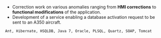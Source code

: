 - Correction work on various anomalies ranging from **HMI corrections** to **functional modifications** of the application.
- Development of a service enabling a database activation request to be sent to an A350 aircraft.

```text
Ant, Hibernate, HSQLDB, Java 7, Oracle, PLSQL, Quartz, SOAP, Tomcat
```
